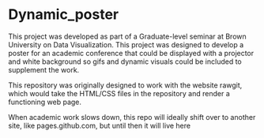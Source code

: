 # Dynamic_poster

This project was developed as part of a Graduate-level seminar at Brown University on Data Visualization. This project was designed to develop a poster for an academic conference that could be displayed with a projector and white background so gifs and dynamic visuals could be included to supplement the work.

This repository was originally designed to work with the website rawgit, which would take the HTML/CSS files in the repository and render a functioning web page.

When academic work slows down, this repo will ideally shift over to another site, like pages.github.com, but until then it will live here 
